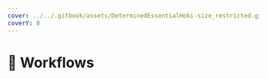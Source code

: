```yaml
---
cover: ../../.gitbook/assets/DeterminedEssentialHoki-size_restricted.gif
coverY: 0
---
```


# 📄 Workflows

